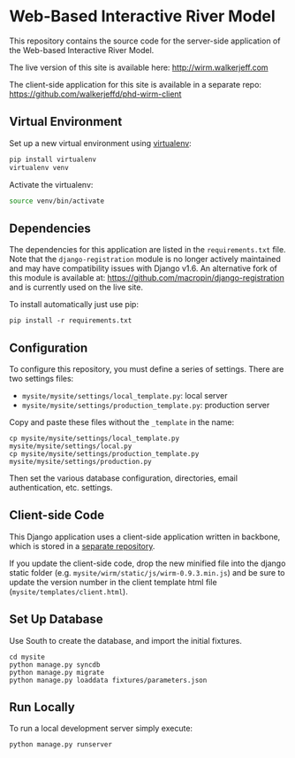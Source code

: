 Web-Based Interactive River Model
=================================

This repository contains the source code for the server-side application of the Web-based Interactive River Model.

The live version of this site is available here: http://wirm.walkerjeff.com

The client-side application for this site is available in a separate repo: https://github.com/walkerjeffd/phd-wirm-client

## Virtual Environment

Set up a new virtual environment using [virtualenv](https://pypi.python.org/pypi/virtualenv):

```bash
pip install virtualenv
virtualenv venv
```

Activate the virtualenv:

```bash
source venv/bin/activate
```

## Dependencies

The dependencies for this application are listed in the `requirements.txt` file. Note that the `django-registration` module is no longer actively maintained and may have compatibility issues with Django v1.6. An alternative fork of this module is available at: https://github.com/macropin/django-registration and is currently used on the live site.

To install automatically just use pip:

```shell
pip install -r requirements.txt
```

## Configuration

To configure this repository, you must define a series of settings. There are two settings files:

- `mysite/mysite/settings/local_template.py`: local server
- `mysite/mysite/settings/production_template.py`: production server

Copy and paste these files without the `_template` in the name:

```shell
cp mysite/mysite/settings/local_template.py mysite/mysite/settings/local.py
cp mysite/mysite/settings/production_template.py mysite/mysite/settings/production.py
```

Then set the various database configuration, directories, email authentication, etc. settings.

## Client-side Code

This Django application uses a client-side application written in backbone, which is stored in a [separate repository](https://github.com/walkerjeffd/phd-wirm-client).

If you update the client-side code, drop the new minified file into the django static folder (e.g. `mysite/wirm/static/js/wirm-0.9.3.min.js`) and be sure to update the version number in the client template html file (`mysite/templates/client.html`).

## Set Up Database

Use South to create the database, and import the initial fixtures.

```shell
cd mysite
python manage.py syncdb
python manage.py migrate
python manage.py loaddata fixtures/parameters.json
```

## Run Locally

To run a local development server simply execute:

```shell
python manage.py runserver
```
